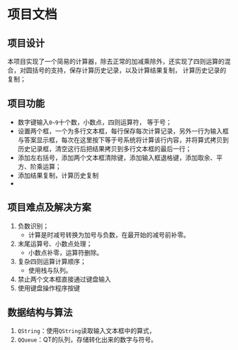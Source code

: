 # 项目文档

## 项目设计

本项目实现了一个简易的计算器，除去正常的加减乘除外，还实现了四则运算的混合，对圆括号的支持，保存计算历史记录，以及计算结果复制， 计算历史记录的复制；

## 项目功能

-   数字键输入`0~9`十个数，小数点，四则运算符， 等于号；
-   设置两个框，一个为多行文本框，每行保存每次计算记录，另外一行为输入框与答案显示框，每次在这里按下等于号系统将计算该行内容，并将算式拷贝到历史记录框，清空这行后把结果拷贝到多行文本框的最后一行；
-   添加左右括号，添加两个文本框清除键，添加输入框退格键，添加取余、平方、阶乘运算；
-   添加结果复制，计算历史复制
-   

## 项目难点及解决方案

1.   负数识别；
     -   计算是时减号转换为加号与负数，在最开始的减号前补零。
2.   末尾运算号、小数点处理；
     -   小数点补零，运算符删除。
3.   复杂四则运算计算顺序；
     -   使用栈与队列。
4.   禁止两个文本框直接通过键盘输入
5.   使用键盘操作程序按键



## 数据结构与算法

1.   `QString`：使用`QString`读取输入文本框中的算式，
2.   `QQueue`：QT的队列，存储转化出来的数字与符号。



